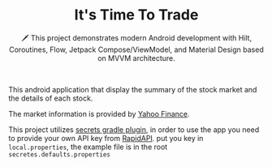 <h1 align="center">It's Time To Trade</h1>


<p align="center">  
🗡️ This project demonstrates modern Android development with Hilt, Coroutines, Flow, Jetpack Compose/ViewModel, and Material Design based on MVVM architecture.
</p>
</br>

This android application that display the summary of the stock market and the details of each stock.

The market information is provided by [Yahoo Finance](https://rapidapi.com/apidojo/api/yahoo-finance1).

This project utilizes [secrets gradle plugin](https://github.com/google/secrets-gradle-plugin), in order to use the app
you need to provide your own API key from [RapidAPI](https://rapidapi.com/apidojo/api/yahoo-finance1).
put you key in `local.properties`, the example file is in the root `secretes.defaults.properties` 

